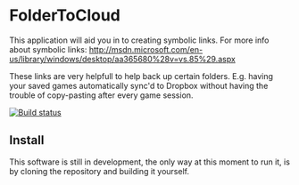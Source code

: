 # FolderToCloud

This application will aid you in to creating symbolic links. For more info about symbolic links: http://msdn.microsoft.com/en-us/library/windows/desktop/aa365680%28v=vs.85%29.aspx

These links are very helpfull to help back up certain folders. E.g. having your saved games automatically sync'd to Dropbox without having the trouble of copy-pasting after every game session.

[![Build status](https://ci.appveyor.com/api/projects/status/thora9gd0qusqb9e?svg=true)](https://ci.appveyor.com/project/hosjEU/foldertocloud) 


## Install
This software is still in development, the only way at this moment to run it, is by cloning the repository and building it yourself.
